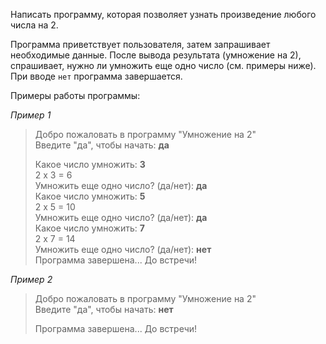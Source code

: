 Написать программу, которая позволяет узнать произведение любого числа на 2. 

Программа приветствует пользователя, затем запрашивает необходимые данные. После вывода результата (умножение на 2), спрашивает, нужно ли умножить еще одно число (см. примеры ниже). При вводе `нет` программа завершается. 

Примеры работы программы:  

_Пример 1_  
> Добро пожаловать в программу "Умножение на 2"  
> Введите "да", чтобы начать: **да**  
> 
> Какое число умножить: **3**  
> 2 x 3 = 6  
> Умножить еще одно число? (да/нет): **да**  
> Какое число умножить: **5**  
> 2 x 5 = 10  
> Умножить еще одно число? (да/нет): **да**  
> Какое число умножить: **7**  
> 2 x 7 = 14  
> Умножить еще одно число? (да/нет): **нет**  
> Программа завершена... До встречи!  

_Пример 2_
> Добро пожаловать в программу "Умножение на 2"  
> Введите "да", чтобы начать: **нет**  
>  
> Программа завершена... До встречи!  
